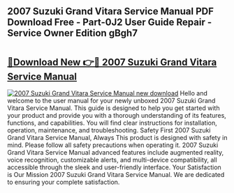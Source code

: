## 2007 Suzuki Grand Vitara Service Manual PDF Download Free - Part-0J2 User Guide Repair - Service Owner Edition gBgh7

# <h2><a href="http://bc37752.oget.top/?id=2007+Suzuki+Grand+Vitara+Service+Manual">🔗Download New 👉🔴 2007 Suzuki Grand Vitara Service Manual</a></h2>

[![2007 Suzuki Grand Vitara Service Manual new download](https://i.imgur.com/5g1atiW.png)](http://bc37752.oget.top/?id=2007+Suzuki+Grand+Vitara+Service+Manual)
Hello and welcome to the user manual for your newly unboxed 2007 Suzuki Grand Vitara Service Manual. This guide is designed to help you get started with your product and provide you with a thorough understanding of its features, functions, and capabilities. You will find clear instructions for installation, operation, maintenance, and troubleshooting. Safety First 2007 Suzuki Grand Vitara Service Manual, Always This product is designed with safety in mind. Please follow all safety precautions when operating it. 2007 Suzuki Grand Vitara Service Manual advanced features include augmented reality, voice recognition, customizable alerts, and multi-device compatibility, all accessible through the sleek and user-friendly interface. Your Satisfaction is Our Mission 2007 Suzuki Grand Vitara Service Manual. We are dedicated to ensuring your complete satisfaction.
